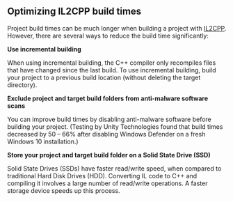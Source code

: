 ## Optimizing IL2CPP build times

Project build times can be much longer when building a project with [IL2CPP](IL2CPP). However, there are several ways to reduce the build time significantly:

**Use incremental building**

When using incremental building, the C++ compiler only recompiles files that have changed since the last build. To use incremental building, build your project to a previous build location (without deleting the target directory).

**Exclude project and target build folders from anti-malware software scans**

You can improve build times by disabling anti-malware software before building your project. (Testing by Unity Technologies found that build times decreased by 50 – 66% after disabling Windows Defender on a fresh Windows 10 installation.)

**Store your project and target build folder on a Solid State Drive (SSD)** 

Solid State Drives (SSDs) have faster read/write speed, when compared to traditional Hard Disk Drives (HDD). Converting IL code to C++ and compiling it involves a large number of read/write operations. A faster storage device speeds up this process.